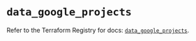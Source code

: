 # `data_google_projects`

Refer to the Terraform Registry for docs: [`data_google_projects`](https://registry.terraform.io/providers/hashicorp/google/6.3.0/docs/data-sources/projects).
